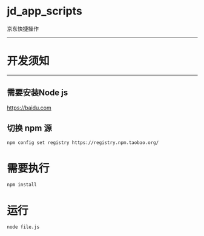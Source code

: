 # jd_app_scripts
京东快捷操作

----
# 开发须知
----

  ## 需要安装Node js
  https://baidu.com
  ## 切换 npm 源
  `npm config set registry https://registry.npm.taobao.org/`

# 需要执行 
  `npm install` 
# 运行
  `node file.js`
